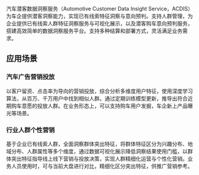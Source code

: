 汽车潜客数据洞察服务（Automotive Customer Data Insight Service，ACDIS）为车企提供潜客洞察能力，实现已有线索特征洞察与意向预判。支持人群管理，为企业提供已有线索人群特征洞察服务与可视化展示，以及潜客购车意向预判服务，搭建高效简单的数据洞察服务平台。支持多种结算和部署方式，灵活满足业务需求。

## 应用场景
### 汽车广告营销投放
以客户留资、点击率为导向的营销投放，综合分析多维度用户特征，使用深度学习算法，从百万、千万用户中找到相似人群。通过定期训练模型更新，推导出符合近期购车意愿的投放人群。在业务形态上，可以支持购车用户发掘，车企新上产品曝光等场景。

### 行业人群个性营销
基于企业已有线索人群，全面洞察群体突出特征，将群体特征区分为兴趣分布、地域分布、人群属性等多个维度，通过数据可视化展示降低洞察结果使用门槛，以群体突出特征指导线上线下营销与投放决策，实现人群精细化运营与个性化营销。业务人员使用时，可与当前大盘进行对比，精细化区分突出特征，供推广营销参考。
